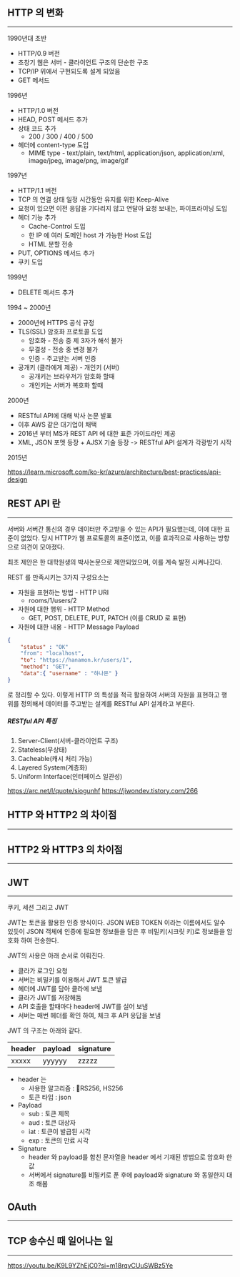 
## HTTP 의 변화
----
1990년대 초반
- HTTP/0.9 버전
- 초창기 웹은 서버 - 클라이언트 구조의 단순한 구조
- TCP/IP 위에서 구현되도록 설계 되었음
- GET 메서드


1996년
- HTTP/1.0 버전
- HEAD, POST 메서드 추가
- 상태 코드 추가
	- 200 / 300 / 400 / 500
- 헤더에 content-type 도입
	- MIME type - text/plain, text/html, application/json, application/xml, image/jpeg, image/png, image/gif


1997년
- HTTP/1.1 버전
- TCP 의 연결 상태 일정 시간동안 유지를 위한 Keep-Alive
- 요청이 있으면 이전 응답을 기다리지 않고 연달아 요청 보내는, 파이프라이닝 도입
- 헤더 기능 추가
	- Cache-Control 도입
	- 한 IP 에 여러 도메인 host 가 가능한 Host 도입
	- HTML 분할 전송
- PUT, OPTIONS 메서드 추가
- 쿠키 도입


1999년
- DELETE 메서드 추가


1994 ~ 2000년
- 2000년에 HTTPS 공식 규정
- TLS(SSL) 암호화 프로토콜 도입
	- 암호화 - 전송 중 제 3자가 해석 불가
	- 무결성 - 전송 중 변경 불가
	- 인증 - 주고받는 서버 인증
- 공개키 (클라에게 제공) - 개인키 (서버)
	- 공개키는 브라우저가 암호화 할때
	- 개인키는 서버가 복호화 할때


2000년
- RESTful API에 대해 박사 논문 발표
- 이후 AWS 같은 대기업이 채택
- 2016년 부터 MS가 REST API 에 대한 표준 가이드라인 제공
- XML, JSON 포멧 등장 + AJSX 기술 등장 -> RESTful API 설계가 각광받기 시작


2015년




https://learn.microsoft.com/ko-kr/azure/architecture/best-practices/api-design


## REST API 란
-----
서버와 서버간 통신의 경우 데이터만 주고받을 수 있는 API가 필요했는데, 이에 대한 표준이 없었다. 당시 HTTP가 웹 프로토콜의 표준이였고, 이를 효과적으로 사용하는 방향으로 의견이 모아졌다.

최초 제안은 한 대학원생의 박사논문으로 제안되었으며, 이를 계속 발전 시켜나갔다.

REST 를 만족시키는 3가지 구성요소는
- 자원을 표현하는 방법 - HTTP URI
	 - rooms/1/users/2
- 자원에 대한 행위 - HTTP Method
	- GET, POST, DELETE, PUT, PATCH (이를 CRUD 로 표현)
- 자원에 대한 내용 - HTTP Message Payload
```JSON
{
	"status" : "OK"
	"from": "localhost",
	"to": "https://hanamon.kr/users/1",
	"method": "GET",
	"data":{ "username" : "하나몬" }
}
```

로 정리할 수 있다. 이렇게 HTTP 의 특성을 적극 활용하여 서버의 자원을 표현하고 행위를 정의해서 데이터를 주고받는 설계를 RESTful API 설계라고 부른다.

##### RESTful API 특징
1. Server-Client(서버-클라이언트 구조)
2. Stateless(무상태)
3. Cacheable(캐시 처리 가능)
4. Layered System(계층화)
5. Uniform Interface(인터페이스 일관성)



https://arc.net/l/quote/siogunhf
https://jiwondev.tistory.com/266


## HTTP 와 HTTP2 의 차이점
------



## HTTP2 와  HTTP3 의 차이점
-------



## JWT
------
쿠키, 세션 그리고 JWT

JWT는 토큰을 활용한 인증 방식이다. JSON WEB TOKEN 이라는 이름에서도 알수 있듯이 JSON 객체에 인증에 필요한 정보들을 담은 후 비밀키(시크릿 키)로 정보들을 암호화 하여 전송한다.

JWT의 사용은 아래 순서로 이뤄진다.
- 클라가 로그인 요청
- 서버는 비밀키를 이용해서 JWT 토큰 발급
- 헤더에 JWT를 담아 클라에 보냄
- 클라가 JWT를 저장해둠
- API 호출을 할때마다 header에 JWT를 실어 보냄
- 서버는 매번 헤더를 확인 하여, 체크 후 API 응답을 보냄


JWT 의 구조는 아래와 같다.

|header|payload|signature|
|------|---|---|
|xxxxx|yyyyyy|zzzzz|


- header 는
	- 사용한 알고리즘 : RS256, HS256
	- 토큰 타입 : json
- Payload
	- sub : 토큰 제목
	- aud : 토큰 대상자
	- iat : 토큰이 발급된 시각
	- exp : 토큰의 만료 시각
- Signature
	- header 와 payload를 합친 문자열을 header 에서 기재된 방법으로 암호화 한 값
	- 서버에서 signature를  비밀키로 푼 후에  payload와 signature 와 동일한지 대조 해봄


## OAuth
-----




## TCP 송수신 때 일어나는 일
----




https://youtu.be/K9L9YZhEjC0?si=m18rqvCUuSWBz5Ye